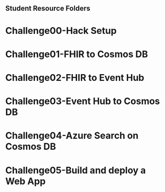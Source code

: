 ## Student Resource Folders
# Challenge00-Hack Setup
# Challenge01-FHIR to Cosmos DB
# Challenge02-FHIR to Event Hub
# Challenge03-Event Hub to Cosmos DB
# Challenge04-Azure Search on Cosmos DB
# Challenge05-Build and deploy a Web App
